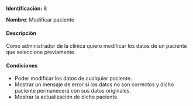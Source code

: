 **Identificación:** 8

**Nombre**: Modificar paciente

#### Descripción

Como administrador de la clínica quiero modificar los datos de un paciente que seleccione previamente.

#### Condiciones

* Poder modificar los datos de cualquier paciente.
* Mostrar un mensaje de error si los datos no son correctos y dicho paciente permanecerá con sus datos originales.
* Mostrar la actualización de dicho paciente.
